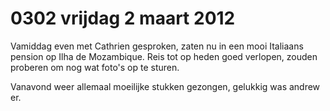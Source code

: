 # 0302 vrijdag 2 maart 2012
Vamiddag even met Cathrien gesproken, zaten nu in een mooi Italiaans pension op Ilha de Mozambique. Reis tot op heden goed verlopen, zouden proberen om nog wat foto's op te sturen.

Vanavond weer allemaal moeilijke stukken gezongen, gelukkig was andrew er.